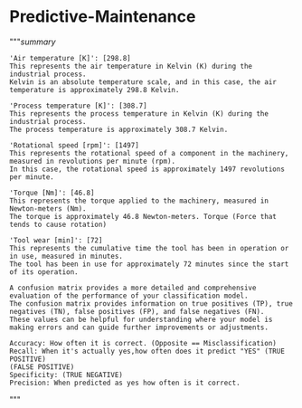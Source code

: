 # Predictive-Maintenance

"""_summary_

    'Air temperature [K]': [298.8]
    This represents the air temperature in Kelvin (K) during the industrial process. 
    Kelvin is an absolute temperature scale, and in this case, the air temperature is approximately 298.8 Kelvin.
    
    'Process temperature [K]': [308.7]
    This represents the process temperature in Kelvin (K) during the industrial process. 
    The process temperature is approximately 308.7 Kelvin.
    
    'Rotational speed [rpm]': [1497]
    This represents the rotational speed of a component in the machinery, measured in revolutions per minute (rpm). 
    In this case, the rotational speed is approximately 1497 revolutions per minute.
    
    'Torque [Nm]': [46.8]
    This represents the torque applied to the machinery, measured in Newton-meters (Nm). 
    The torque is approximately 46.8 Newton-meters. Torque (Force that tends to cause rotation)
    
    'Tool wear [min]': [72]
    This represents the cumulative time the tool has been in operation or in use, measured in minutes. 
    The tool has been in use for approximately 72 minutes since the start of its operation.
    
    A confusion matrix provides a more detailed and comprehensive evaluation of the performance of your classification model.
    The confusion matrix provides information on true positives (TP), true negatives (TN), false positives (FP), and false negatives (FN). 
    These values can be helpful for understanding where your model is making errors and can guide further improvements or adjustments.

    Accuracy: How often it is correct. (Opposite == Misclassification)
    Recall: When it's actually yes,how often does it predict "YES" (TRUE POSITIVE)
    (FALSE POSITIVE)
    Specificity: (TRUE NEGATIVE)
    Precision: When predicted as yes how often is it correct.
"""